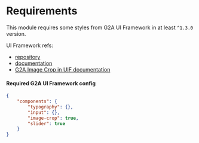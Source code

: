 # Requirements

This module requires some styles from G2A UI Framework in at least `^1.3.0` version.

UI Framework refs:
- [repository](https://stash.code.g2a.com/projects/UIF/repos/g2a-framework/browse/)
- [documentation](https://docs.code.g2a.com/g2a-ui-framework/)
- [G2A Image Crop in UIF documentation](https://docs.code.g2a.com/g2a-ui-framework/master/#/image-crop)

#### Required G2A UI Framework config
```json
{
    "components": {
        "typography": {},
        "input": {},
        "image-crop": true,
        "slider": true
    }
}
```